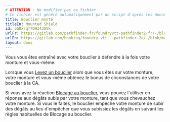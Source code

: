 ```yaml
---
# ATTENTION : Ne modifiez pas ce fichier
# Ce fichier est généré automatiquement par un script d'après les données du module Foundry VTT officiel et de sa traduction
title: Bouclier monté
titleEn: Mounted Shield
id: oGOxrqT7DHI43SVk
urlFr: https://gitlab.com/pathfinder-fr/foundryvtt-pathfinder2-fr/-/blob/master/data/feats/oGOxrqT7DHI43SVk.htm
urlEn: https://gitlab.com/hooking/foundry-vtt---pathfinder-2e/-/blob/master/packs/data/feats.db/mounted-shield.json
layout: dons
---
```

Vous vous êtes entraîné avec votre bouclier à défendre à la fois votre monture et vous-même.

Lorsque vous [Levez un bouclier](../actions/lever-un-bouclier.md) alors que vous êtes sur votre monture, votre monture et vous-même obtenez le bonus de circonstances de votre bouclier à la CA.

Si vous avez la réaction [Blocage au bouclier](blocage-au-bouclier.md), vous pouvez l'utiliser en réponse aux dégâts subis par votre monture, tant que vous chevauchez votre monture. Si vous le faites, le bouclier empêche votre monture de subir des dégâts au lieu d'empêcher que vous subissiez les dégâts en suivant les règles habituelles de Blocage au bouclier.

